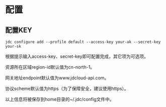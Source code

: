 # 配置 #
## 配置KEY ##


    jdc configure add --profile default --access-key your-ak --secret-key your-sk


根据提示输入access-key、secret-key即可配置完成，其它项为可选项。

资源所在区域region-id默认值为cn-north-1。

网关地址endpoint默认值为www.jdcloud-api.com。

协议scheme默认值为https（为了保障安全，建议使用https）。

以上信息将被保存到home目录的~/.jdc/config文件中。